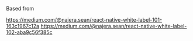 Based from

https://medium.com/@najera.sean/react-native-white-label-101-163c1967c12a
https://medium.com/@najera.sean/react-native-white-label-102-aba9c56f385c

